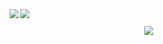 

<img  align="right" src="https://www.pinclipart.com/picdir/big/533-5333406_vector-free-stock-ray-kon-wiki-fandom-powered.png" width="10" height="378" /> 
<img  align="left" src="https://github-readme-stats.vercel.app/api/top-langs/?username=MrAbdelaziz&theme=dracula&title_color=07ddf4&text_color=fff"/>
<img  src="https://github-readme-stats.vercel.app/api?username=MrAbdelaziz&show_icons=true&bg_color=30,282a36,282a36&title_color=07ddf4&text_color=fff&icon_color=07ddf4">

<p align="center">
<img src="https://visitor-badge.laobi.icu/badge?page_id=MrAbdelaziz" id="counter">
</p>

